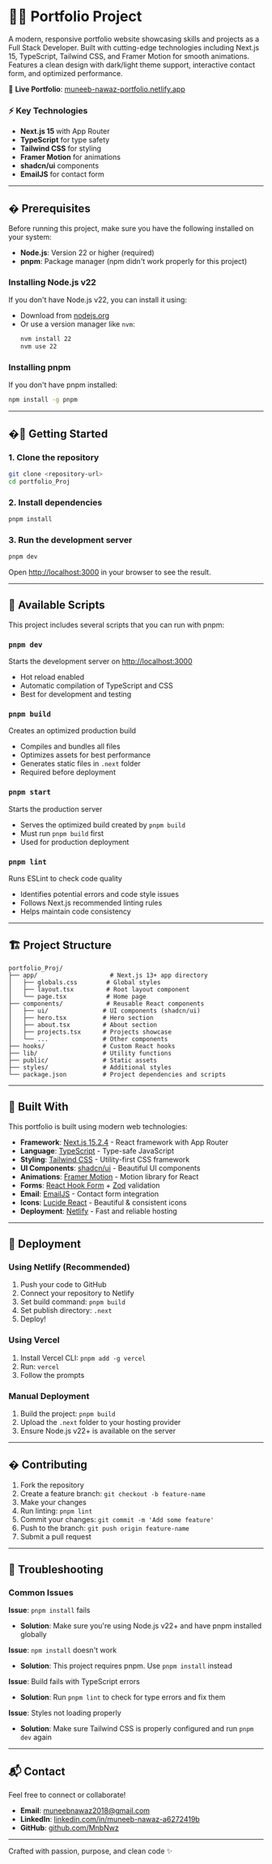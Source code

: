 # 🧑‍💻 Portfolio Project

A modern, responsive portfolio website showcasing skills and projects as a Full Stack Developer. Built with cutting-edge technologies including Next.js 15, TypeScript, Tailwind CSS, and Framer Motion for smooth animations. Features a clean design with dark/light theme support, interactive contact form, and optimized performance.

🔗 **Live Portfolio**: [muneeb-nawaz-portfolio.netlify.app](https://muneeb-nawaz-portfolio.netlify.app)

### ⚡ Key Technologies

- **Next.js 15** with App Router
- **TypeScript** for type safety
- **Tailwind CSS** for styling
- **Framer Motion** for animations
- **shadcn/ui** components
- **EmailJS** for contact form

---

## � Prerequisites

Before running this project, make sure you have the following installed on your system:

- **Node.js**: Version 22 or higher (required)
- **pnpm**: Package manager (npm didn't work properly for this project)

### Installing Node.js v22

If you don't have Node.js v22, you can install it using:

- Download from [nodejs.org](https://nodejs.org/)
- Or use a version manager like `nvm`:
  ```bash
  nvm install 22
  nvm use 22
  ```

### Installing pnpm

If you don't have pnpm installed:

```bash
npm install -g pnpm
```

---

## �🚀 Getting Started

### 1. Clone the repository

```bash
git clone <repository-url>
cd portfolio_Proj
```

### 2. Install dependencies

```bash
pnpm install
```

### 3. Run the development server

```bash
pnpm dev
```

Open [http://localhost:3000](http://localhost:3000) in your browser to see the result.

---

## 📜 Available Scripts

This project includes several scripts that you can run with pnpm:

### `pnpm dev`

Starts the development server on [http://localhost:3000](http://localhost:3000)

- Hot reload enabled
- Automatic compilation of TypeScript and CSS
- Best for development and testing

### `pnpm build`

Creates an optimized production build

- Compiles and bundles all files
- Optimizes assets for best performance
- Generates static files in `.next` folder
- Required before deployment

### `pnpm start`

Starts the production server

- Serves the optimized build created by `pnpm build`
- Must run `pnpm build` first
- Used for production deployment

### `pnpm lint`

Runs ESLint to check code quality

- Identifies potential errors and code style issues
- Follows Next.js recommended linting rules
- Helps maintain code consistency

---

## 🏗️ Project Structure

```
portfolio_Proj/
├── app/                    # Next.js 13+ app directory
│   ├── globals.css        # Global styles
│   ├── layout.tsx         # Root layout component
│   └── page.tsx           # Home page
├── components/            # Reusable React components
│   ├── ui/               # UI components (shadcn/ui)
│   ├── hero.tsx          # Hero section
│   ├── about.tsx         # About section
│   ├── projects.tsx      # Projects showcase
│   └── ...               # Other components
├── hooks/                # Custom React hooks
├── lib/                  # Utility functions
├── public/               # Static assets
├── styles/               # Additional styles
└── package.json          # Project dependencies and scripts
```

---

## 🔧 Built With

This portfolio is built using modern web technologies:

- **Framework**: [Next.js 15.2.4](https://nextjs.org/) - React framework with App Router
- **Language**: [TypeScript](https://www.typescriptlang.org/) - Type-safe JavaScript
- **Styling**: [Tailwind CSS](https://tailwindcss.com/) - Utility-first CSS framework
- **UI Components**: [shadcn/ui](https://ui.shadcn.com/) - Beautiful UI components
- **Animations**: [Framer Motion](https://www.framer.com/motion/) - Motion library for React
- **Forms**: [React Hook Form](https://react-hook-form.com/) + [Zod](https://zod.dev/) validation
- **Email**: [EmailJS](https://www.emailjs.com/) - Contact form integration
- **Icons**: [Lucide React](https://lucide.dev/) - Beautiful & consistent icons
- **Deployment**: [Netlify](https://www.netlify.com/) - Fast and reliable hosting

---

## 🚀 Deployment

### Using Netlify (Recommended)

1. Push your code to GitHub
2. Connect your repository to Netlify
3. Set build command: `pnpm build`
4. Set publish directory: `.next`
5. Deploy!

### Using Vercel

1. Install Vercel CLI: `pnpm add -g vercel`
2. Run: `vercel`
3. Follow the prompts

### Manual Deployment

1. Build the project: `pnpm build`
2. Upload the `.next` folder to your hosting provider
3. Ensure Node.js v22+ is available on the server

---

## � Contributing

1. Fork the repository
2. Create a feature branch: `git checkout -b feature-name`
3. Make your changes
4. Run linting: `pnpm lint`
5. Commit your changes: `git commit -m 'Add some feature'`
6. Push to the branch: `git push origin feature-name`
7. Submit a pull request

---

## 🐛 Troubleshooting

### Common Issues

**Issue**: `pnpm install` fails

- **Solution**: Make sure you're using Node.js v22+ and have pnpm installed globally

**Issue**: `npm install` doesn't work

- **Solution**: This project requires pnpm. Use `pnpm install` instead

**Issue**: Build fails with TypeScript errors

- **Solution**: Run `pnpm lint` to check for type errors and fix them

**Issue**: Styles not loading properly

- **Solution**: Make sure Tailwind CSS is properly configured and run `pnpm dev` again

---

## 📬 Contact

Feel free to connect or collaborate!

- **Email**: muneebnawaz2018@gmail.com
- **LinkedIn**: [linkedin.com/in/muneeb-nawaz-a6272419b](https://www.linkedin.com/in/muneeb-nawaz-a6272419b/)
- **GitHub**: [github.com/MnbNwz](https://github.com/MnbNwz)

---

Crafted with passion, purpose, and clean code ✨
